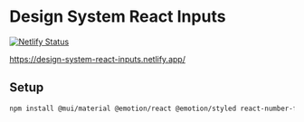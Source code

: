 # Design System React Inputs

[![Netlify Status](https://api.netlify.com/api/v1/badges/42b72cb5-32b5-4590-918c-8488836eceba/deploy-status)](https://app.netlify.com/sites/design-system-react-inputs/deploys)

<https://design-system-react-inputs.netlify.app/>

## Setup

```bash
npm install @mui/material @emotion/react @emotion/styled react-number-format
```

